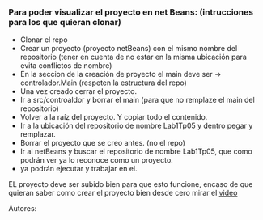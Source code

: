 <h3>Para poder visualizar el proyecto en net Beans: (intrucciones para los que quieran clonar)</h3>
       <ul>
        <li>Clonar el repo</li>
        <li>Crear un proyecto (proyecto netBeans) con el mismo nombre del repositorio (tener en cuenta de no estar en la misma ubicación para evita conflictos de nombre)</li>
        <li>En la seccion de la creación de proyecto el main deve ser -> controlador.Main (respeten la estructura del repo)</li>
        <li>Una vez creado cerrar el proyecto.</li>
        <li>Ir a src/controaldor y borrar el main (para que no remplaze el main del repositorio)</li>
        <li>Volver a la raíz del proyecto. Y copiar todo el contenido.</li>
        <li>Ir a la ubicación del repositorio de nombre Lab1Tp05 y dentro pegar y remplazar.</li>
        <li>Borrar el proyecto que se creo antes. (no el repo)</li>
        <li>Ir al netBeans y buscar el repositorio de nombre Lab1Tp05, que como podrán ver ya lo reconoce como un proyecto.</li>
        <li>ya podrán  ejecutar y trabajar en el.</li>
    </ul>
<p>EL proyecto deve ser subido bien para que esto funcione, encaso de que quieran saber como crear el proyecto bien desde cero mirar el  <a href="https://youtu.be/qVdksdzAH5c"> video</a></p>         
Autores:

